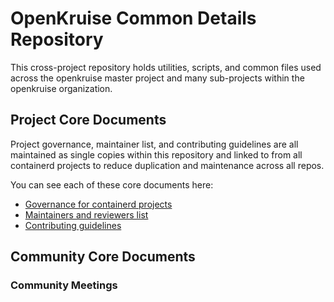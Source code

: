 # OpenKruise Common Details Repository

This cross-project repository holds utilities, scripts, and common files used across the openkruise master project and many sub-projects within the openkruise organization.

## Project Core Documents

Project governance, maintainer list, and contributing guidelines are all maintained as single copies within this repository and linked to from all containerd projects to reduce duplication and maintenance across all repos.

You can see each of these core documents here:
 * [Governance for containerd projects](./GOVERNANCE.md)
 * [Maintainers and reviewers list](./MAINTAINERS)
 * [Contributing guidelines](./CONTRIBUTING.md)

## Community Core Documents

### Community Meetings